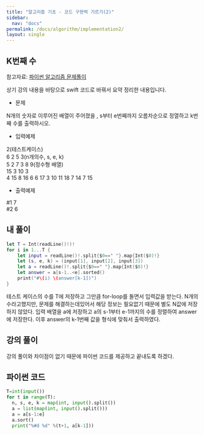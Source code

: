 ```yaml
---
title: "알고리즘 기초 - 코드 구현력 기르기(2)"
sidebar:
  nav: "docs"
permalink: /docs/algorithm/implementation2/
layout: single
---
```


## K번째 수

참고자료: [파이썬 알고리즘 문제풀이](https://www.inflearn.com/course/%ED%8C%8C%EC%9D%B4%EC%8D%AC-%EC%95%8C%EA%B3%A0%EB%A6%AC%EC%A6%98-%EB%AC%B8%EC%A0%9C%ED%92%80%EC%9D%B4-%EC%BD%94%EB%94%A9%ED%85%8C%EC%8A%A4%ED%8A%B8/lecture/26913?tab=curriculum&speed=2)

상기 강의 내용을 바탕으로 swift 코드로 바꿔서 요약 정리한 내용입니다.

- 문제

N개의 숫자로 이루어진 배열이 주어졌을 , s부터 e번째까지 오름차순으로 정열하고 k번째 수를 출력하시오.

- 입력예제

2(테스트케이스)  
6 2 5 3(n개의수, s, e, k)  
5 2 7 3 8 9(정수형 배열)  
15 3 10 3  
4 15 8 16 6 6 17 3 10 11 18 7 14 7 15  

- 출력예제

\#1 7  
\#2 6

## 내 풀이
``` swift
let T = Int(readLine()!)!
for i in 1...T {
    let input = readLine()!.split{$0==" "}.map{Int($0)!}
    let (s, e, k) = (input[1], input[2], input[3])
    let a = readLine()!.split{$0==" "}.map{Int($0)!}
    let answer = a[s-1..<e].sorted()
    print("#\(i) \(answer[k-1])")
}
```
테스트 케이스의 수를 T에 저장하고 그만큼 for-loop를 돌면서 입력값을 받는다. N개의 수라고했지만, 문제를 해결하는데있어서 해당 정보는 필요없기 때문에 별도 N값에 저장하지 않았다. 입력 배열을 a에 저장하고 a의 s-1부터 e-1까지의 수를 정렬하여 answer에 저장한다. 이후 answer의 k-1번째 값을 형식에 맞춰서 출력하였다.

## 강의 풀이

강의 풀이와 차이점이 없기 때문에 파이썬 코드를 제공하고 끝내도록 하겠다.

## 파이썬 코드
```python
T=int(input())
for t in range(T):
  n, s, e, k = map(int, input().split())
  a = list(map(int, input().split()))
  a = a[s-1:e]
  a.sort()
  print("%#d %d" %(t+1, a[k-1]))
```
